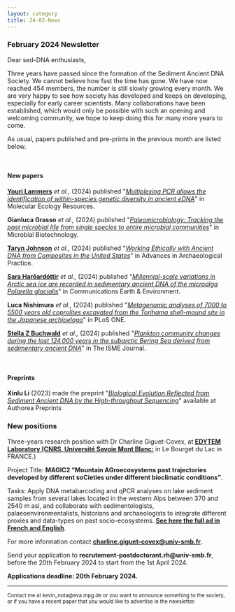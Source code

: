 ```yaml
---
layout: category
title: 24-02-News
---
```


<div class="section">
<h3 class="section-title underline">February 2024 Newsletter</h3>
</div>

<div class="intro">
<p> Dear sed-DNA enthusiasts,</p>
<p>Three years have passed since the formation of the Sediment Ancient DNA Society. We cannot believe how fast the time has gone. We have now reached 454 members, the number is still slowly growing every month. We are very happy to see how society has developed and keeps on developing, especially for early career scientists. Many collaborations have been established, which would only be possible with such an opening and welcoming community, we hope to keep doing this for many more years to come.</p>

<p>As usual, papers published and pre-prints in the previous month are listed below.</p>

<br>
<div class="intro">
<h4 class="section-title underline">New papers</h4>

<p><a href="https://www.researchgate.net/profile/Youri-Lammers" target="_blank"><b>Youri Lammers</b></a> <i> et al.,</i> (2024) published "<a href="https://doi.org/10.1111/1755-0998.13926" target="_blank"><u><i>Multiplexing PCR allows the identification of within-species genetic diversity in ancient eDNA</i></u></a>" in Molecular Ecology Resources.</p>

<p><b>Gianluca Grasso</b><i> et al.,</i> (2024) published "<a href="https://doi.org/10.1111/1751-7915.14390" target="_blank"><u><i>Paleomicrobiology: Tracking the past microbial life from single species to entire microbial communities</i></u></a>" in Microbial Biotechnology.</p>

<p><a href="https://www.researchgate.net/profile/Taryn-Johnson-3" target="_blank"><b>Taryn Johnson</b></a><i> et al.,</i> (2024) published "<a href="https://doi.org/10.1017/aap.2023.32" target="_blank"><u><i>Working Ethically with Ancient DNA from Composites in the United States</i></u></a>" in Advances in Archaeological Practice.</p>

<p><a href="https://www.researchgate.net/profile/Sara-Hardardottir" target="_blank"><b>Sara Harðardóttir</b></a><i> et al.,</i> (2024) published "<a href="https://doi.org/10.1038/s43247-023-01179-5" target="_blank"><u><i>Millennial-scale variations in Arctic sea ice are recorded in sedimentary ancient DNA of the microalga Polarella glacialis</i></u></a>" in Communications Earth & Environment.</p>

<p><b>Luca Nishimura</b><i> et al.,</i> (2024) published "<a href="https://doi.org/10.1371/journal.pone.0295924" target="_blank"><u><i>Metagenomic analyses of 7000 to 5500 years old coprolites excavated from the Torihama shell-mound site in the Japanese archipelago</i></u></a>" in PLoS ONE.</p>

<p><a href="https://www.researchgate.net/profile/Stella-Buchwald" target="_blank"><b>Stella Z Buchwald</b></a><i> et al.,</i> (2024) published "<a href="https://doi.org/10.1093/ismejo/wrad006" target="_blank"><u><i>Plankton community changes during the last 124 000 years in the subarctic Bering Sea derived from sedimentary ancient DNA</i></u></a>" in The ISME Journal.</p>

<br>

<div class="intro">
<h4 class="section-title underline">Preprints</h4>

<p><b>Xinlu Li</b></a> (2023) made the preprint "<a href="https://doi.org/10.22541/au.170664633.39793599/v1" target="_blank"><u><i>Biological Evolution Reflected from Sediment Ancient DNA by the High-throughput Sequencing</i></u></a>" available at Authorea Preprints</p>

<h3 class="section-title underline">New positions</h3>  
<p>Three-years research position with Dr Charline Giguet-Covex, at <a href="https://edytem.osug.fr"><b> EDYTEM Laboratory (CNRS, Université Savoie Mont Blanc:</b></a> in Le Bourget du Lac in FRANCE.)</p>
  
<p>Project Title: <b>MAGIC2 “Mountain AGroecosystems past trajectories developed by different soCieties under different bioclimatic conditions”</b>.</p>
<p>Tasks: Apply DNA metabarcoding and qPCR analyses on lake sediment samples from several lakes located in the western Alps between 370 and 2540 m asl, and collaborate with sedimentologists, palaeoenvironmentalists, historians and archaeologists to integrate different proxies and data-types on past socio-ecosystems. <a href="https://github.com/sedadna/sedadna.github.io/blob/main/assets/offre%20emploi%20POST%20DOC2024_MAGIC2.pdf"><b> See here the full ad in French and English</b></a>.</p>

For more information contact <b>charline.giguet-covex@univ-smb.fr</b>.

<p> Send your application to <b>recrutement-postdoctorant.rh@univ-smb.fr</b>, before the 20th February 2024 to start from the 1st April 2024.</p>

<p><b>Applications deadline: 20th February 2024.</b></p>

<hr />
<p><small>Contact me at kevin_nota@eva.mpg.de or you want to announce something to the society, or if you have a recent paper that you would like to advertise in the newsletter.</small></p>
